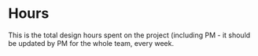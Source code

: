 # Hours

This is the total design hours spent on the project (including PM - it should be updated by PM for the whole team, every week.

